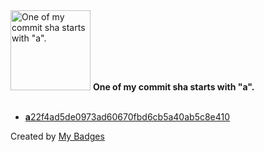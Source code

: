 <img src="https://my-badges.github.io/my-badges/a-commit.png" alt="One of my commit sha starts with &quot;a&quot;." title="One of my commit sha starts with &quot;a&quot;." width="128">
<strong>One of my commit sha starts with &quot;a&quot;.</strong>
<br><br>

- <a href="https://github.com/EuDs63/wush/commit/a22f4ad5de0973ad60670fbd6cb5a40ab5c8e410"><strong>a</strong>22f4ad5de0973ad60670fbd6cb5a40ab5c8e410</a>


Created by <a href="https://github.com/my-badges/my-badges">My Badges</a>